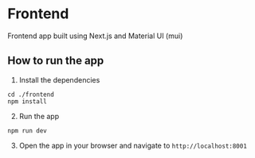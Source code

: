 # Frontend

Frontend app built using Next.js and Material UI (mui)

## How to run the app

1. Install the dependencies

```shell
cd ./frontend
npm install
```

2. Run the app

```shell
npm run dev
```

3. Open the app in your browser and navigate to `http://localhost:8001`
